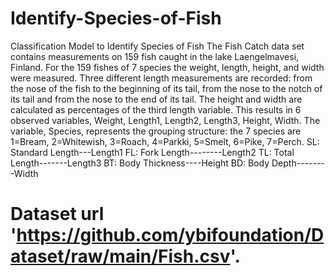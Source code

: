 # Identify-Species-of-Fish
 Classification Model to Identify Species of Fish
The Fish Catch data set contains measurements on 159 fish caught in the lake Laengelmavesi, Finland.
For the 159 fishes of 7 species the weight, length, height, and width were measured. Three different
length measurements are recorded: from the nose of the fish to the beginning of its tail, from the nose
to the notch of its tail and from the nose to the end of its tail. The height and width are calculated as
percentages of the third length variable. This results in 6 observed variables, Weight, Length1, Length2,
Length3, Height, Width. The variable, Species, represents the grouping structure: the 7 species are
1=Bream, 2=Whitewish, 3=Roach, 4=Parkki, 5=Smelt, 6=Pike, 7=Perch.
SL: Standard Length---Length1
FL: Fork Length--------Length2
TL: Total Length-------Length3
BT: Body Thickness----Height
BD: Body Depth--------Width
# Dataset url 'https://github.com/ybifoundation/Dataset/raw/main/Fish.csv'.
